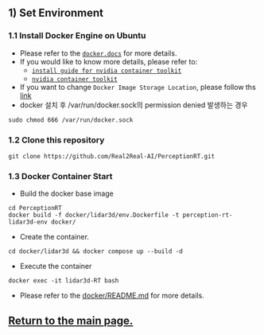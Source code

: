 ## 1) Set Environment

### 1.1 Install Docker Engine on Ubuntu
- Please refer to the [`docker.docs`](https://docs.docker.com/engine/install/ubuntu/) for more details.
- If you would like to know more details, please refer to:
  - [`install guide for nvidia container toolkit`](https://docs.nvidia.com/datacenter/cloud-native/container-toolkit/latest/install-guide.html) 
  - [`nvidia container toolkit`](https://github.com/NVIDIA/nvidia-container-toolkit?tab=readme-ov-file) 
- If you want to change `Docker Image Storage Location`, please follow ths [link](./0_Docker_Storage_Setup_KR_ENG.md)
- docker 설치 후 /var/run/docker.sock의 permission denied 발생하는 경우
``` shell
sudo chmod 666 /var/run/docker.sock
```


### 1.2 Clone this repository
``` shell
git clone https://github.com/Real2Real-AI/PerceptionRT.git
```
### 1.3 Docker Container Start

- Build the docker base image
```shell script
cd PerceptionRT
docker build -f docker/lidar3d/env.Dockerfile -t perception-rt-lidar3d-env docker/
```

- Create the container.
``` shell
cd docker/lidar3d && docker compose up --build -d
```

- Execute the container
```
docker exec -it lidar3d-RT bash
```

- Please refer to the [docker/README.md](docker/README.md) for more details.

## [Return to the main page.](../README.md)